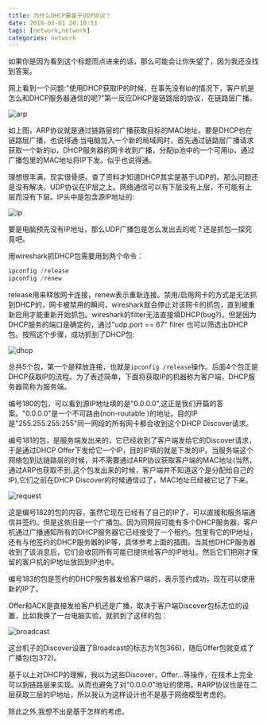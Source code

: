 ```yaml
---
title: 为什么DHCP要基于UDP协议？
date: 2018-03-01 20:10:33
tags: [network,network]
categories: network
---
```


如果你是因为看到这个标题而点进来的话，那么可能会让你失望了，因为我还没找到答案。

网上看到一个问题:"使用DHCP获取IP的时候，在事先没有ip的情况下，客户机是怎么和DHCP服务器通信的呢?"第一反应DHCP是链路层的协议，在链路层广播。

![arp](https://baixiangcpp.oss-cn-shanghai.aliyuncs.com/blog/dhcp/arp.png)

如上图，ARP协议就是通过链路层的广播获取目标的MAC地址。要是DHCP也在链路层广播，也说得通:当电脑加入一个新的局域网时，首先通过链路层广播请求获取一个新的ip，DHCP服务器的网卡收到广播，分配ip池中的一个可用ip，通过广播包里的MAC地址将IP下发。似乎也说得通。<!--more-->

理想很丰满，现实很骨感。查了资料才知道DHCP其实是基于UDP的。那么问题还是没有解决，UDP协议在IP层之上。网络通信可以有下层没有上层，不可能有上层而没有下层。IP头中是包含源IP地址的:

![ip](https://baixiangcpp.oss-cn-shanghai.aliyuncs.com/blog/dhcp/ip.png)

要是电脑预先没有IP地址，那么UDP广播包是怎么发出去的呢？还是抓包一探究竟吧。

用wireshark抓DHCP包需要用到两个命令：

```powershell
ipconfig /release
ipconfig /renew
```

release用来释放网卡连接，renew表示重新连接。禁用/启用网卡的方式是无法抓到DHCP的，网卡被禁用的瞬间，wireshark就会停止对该网卡的抓包，直到被重新启用才能重新开始抓包。wireshark的filter无法直接填DHCP(bug?)，但是因为DHCP服务的端口是确定的，通过"udp.port == 67" filrer 也可以筛选出DHCP包。按照这个步骤，成功抓到了DHCP包:

![dhcp](https://baixiangcpp.oss-cn-shanghai.aliyuncs.com/blog/dhcp/dhcp.png)

总共5个包，第一个是释放连接，也就是`ipconfig /release`操作。后面4个包正是DHCP获取IP的流程。为了表述简单，下面将获取IP的机器称为客户端，DHCP服务器简称为服务端。

编号180的包，可以看到源IP地址填的是"0.0.0.0",这正是我们开篇的答案。"0.0.0.0"是一个不可路由(non-routable )的地址。目的IP是"255.255.255.255"同一网段的所有网卡都会收到这个DHCP Discover请求。

编号181的包，是服务端发出来的，它已经收到了客户端发给它的Discover请求，于是通过DHCP Offer下发给它一个IP，目的IP填的就是下发的IP。当服务端这个网络包到达链路层的时候，并不需要通过ARP协议获取客户端的MAC地址(当然，通过ARP也获取不到,这个包发出来的时候，客户端并不知道这个是分配给自己的IP),它们之前在DHCP Discover的时候通信过了，MAC地址已经被它记了下来。

![request](https://baixiangcpp.oss-cn-shanghai.aliyuncs.com/blog/dhcp/request.png)

这是编号182的包的内容，虽然它现在已经有了自己的IP了，可以直接和服务端通信并签约。但是这依旧是一个广播包。因为同网段可能有多个DHCP服务器，客户机通过广播通知所有的DHCP服务器它已经接受了一个租约。包里有它的IP地址，还有与他签约的DHCP服务器的IP等，具体参考上面的插图。当其他DHCP服务器收到了该消息后，它们会收回所有可能已提供给客户的IP地址。然后它们把刚才保留的客户机的IP地址放回到IP池中。

编号183的包是签约的DHCP服务器发给客户端的，表示签约成功，现在可以使用新的IP了。

Offer和ACK是直接发给客户机还是广播，取决于客户端Discover包标志位的设置，比如我换了一台电脑实验，就抓到了这样的包：

![broadcast](https://baixiangcpp.oss-cn-shanghai.aliyuncs.com/blog/dhcp/broadcast.png)

这台机子的Discover设置了Broadcast的标志为1(包366)，随后Offer包就变成了广播包(包372)。

基于以上对DHCP的理解，我以为这些Discover，Offer...等操作，在技术上完全可以到链路层来实现。从而也避免了对"0.0.0.0"地址的使用。RARP协议也是在二层获取三层的IP地址，所以我认为这样设计也不是基于网络模型考虑的。

除此之外,我想不出是基于怎样的考虑。
